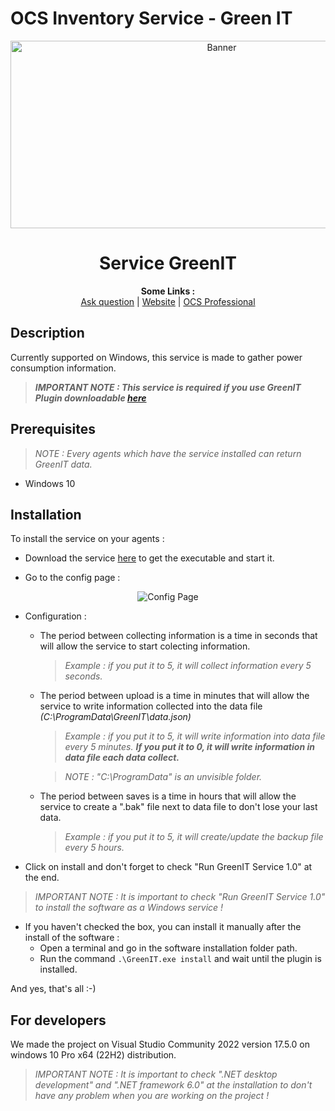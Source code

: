 # OCS Inventory Service - Green IT

<p align="center">
  <img src="https://cdn.ocsinventory-ng.org/common/banners/banner660px.png" height=300 width=660 alt="Banner">
</p>

<h1 align="center">Service GreenIT</h1>
<p align="center">
  <b>Some Links :</b><br>
  <a href="https://ask.ocsinventory-ng.org">Ask question</a> |
  <a href="https://www.ocsinventory-ng.org/?utm_source=github-ocs">Website</a> |
  <a href="https://www.ocsinventory-ng.org/en/#ocs-pro-en">OCS Professional</a>
</p>

## Description

Currently supported on Windows, this service is made to gather power consumption information.

> _**IMPORTANT NOTE : This service is required if you use GreenIT Plugin downloadable <a href="https://github.com/Atineon/ocsinventory-plugin_greenit">here</a>**_

## Prerequisites

> _NOTE : Every agents which have the service installed can return GreenIT data._

- Windows 10

## Installation

To install the service on your agents :

- Download the service <a href="https://github.com/Atineon/ocsinventory-service_greenit/releases/">here</a> to get the executable and start it.

- Go to the config page :

<p align="center">
  <img src="https://i.postimg.cc/VsXYPhJH/Capture-d-cran-du-2023-05-10-11-33-16.png" alt="Config Page"/>
</p>

- Configuration :

  - The period between collecting information is a time in seconds that will allow the service to start colecting information.

    > _Example : if you put it to 5, it will collect information every 5 seconds._

  - The period between upload is a time in minutes that will allow the service to write information collected into the data file _(C:\\ProgramData\GreenIT\data.json)_

    > _Example : if you put it to 5, it will write information into data file every 5 minutes.
    > **If you put it to 0, it will write information in data file each data collect.**_

    > _NOTE : "C:\\ProgramData" is an unvisible folder._

  - The period between saves is a time in hours that will allow the service to create a ".bak" file next to data file to don't lose your last data.

    > _Example : if you put it to 5, it will create/update the backup file every 5 hours._

- Click on install and don't forget to check "Run GreenIT Service 1.0" at the end.

> _IMPORTANT NOTE : It is important to check "Run GreenIT Service 1.0" to install the software as a Windows service !_

- If you haven't checked the box, you can install it manually after the install of the software :
  - Open a terminal and go in the software installation folder path.
  - Run the command `.\GreenIT.exe install` and wait until the plugin is installed.

And yes, that's all :-)

## For developers

We made the project on Visual Studio Community 2022 version 17.5.0 on windows 10 Pro x64 (22H2) distribution.

> _IMPORTANT NOTE : It is important to check ".NET desktop development" and ".NET framework 6.0" at the installation to don't have any problem when you are working on the project !_
